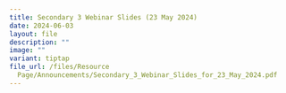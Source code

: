 ```yaml
---
title: Secondary 3 Webinar Slides (23 May 2024)
date: 2024-06-03
layout: file
description: ""
image: ""
variant: tiptap
file_url: /files/Resource
  Page/Announcements/Secondary_3_Webinar_Slides_for_23_May_2024.pdf
---
```

